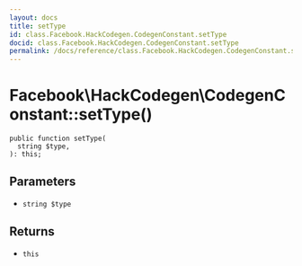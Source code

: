 ```yaml
---
layout: docs
title: setType
id: class.Facebook.HackCodegen.CodegenConstant.setType
docid: class.Facebook.HackCodegen.CodegenConstant.setType
permalink: /docs/reference/class.Facebook.HackCodegen.CodegenConstant.setType.md
---
```

# Facebook\\HackCodegen\\CodegenConstant::setType()




``` Hack
public function setType(
  string $type,
): this;
```




## Parameters




* ` string $type `




## Returns




- ` this `